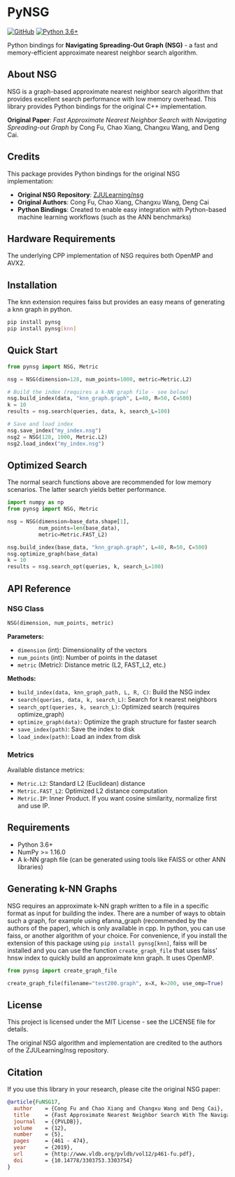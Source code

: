 # PyNSG

[![GitHub](https://img.shields.io/github/license/twuebker/nsg)](https://github.com/twuebker/nsg/blob/master/LICENSE.lesser)
[![Python 3.6+](https://img.shields.io/badge/python-3.6+-blue.svg)](https://www.python.org/downloads/)

Python bindings for **Navigating Spreading-Out Graph (NSG)** - a fast and memory-efficient approximate nearest neighbor search algorithm.

## About NSG

NSG is a graph-based approximate nearest neighbor search algorithm that provides excellent search performance with low memory overhead. This library provides Python bindings for the original C++ implementation.

**Original Paper**: *Fast Approximate Nearest Neighbor Search with Navigating Spreading-out Graph* by Cong Fu, Chao Xiang, Changxu Wang, and Deng Cai.

## Credits

This package provides Python bindings for the original NSG implementation:
- **Original NSG Repository**: [ZJULearning/nsg](https://github.com/ZJULearning/nsg)
- **Original Authors**: Cong Fu, Chao Xiang, Changxu Wang, Deng Cai
- **Python Bindings**: Created to enable easy integration with Python-based machine learning workflows (such as the ANN benchmarks)

## Hardware Requirements

The underlying CPP implementation of NSG requires both OpenMP and AVX2.

## Installation

The knn extension requires faiss but provides an easy means of generating a knn graph in python.

```bash
pip install pynsg
pip install pynsg[knn]
```

## Quick Start

```python
from pynsg import NSG, Metric

nsg = NSG(dimension=128, num_points=1000, metric=Metric.L2)

# Build the index (requires a k-NN graph file - see below)
nsg.build_index(data, "knn_graph.graph", L=40, R=50, C=500)
k = 10
results = nsg.search(queries, data, k, search_L=100)

# Save and load index
nsg.save_index("my_index.nsg")
nsg2 = NSG(128, 1000, Metric.L2)
nsg2.load_index("my_index.nsg")
```

## Optimized Search 
The normal search functions above are recommended for low memory scenarios. The latter search yields better performance.

```python
import numpy as np
from pynsg import NSG, Metric

nsg = NSG(dimension=base_data.shape[1], 
          num_points=len(base_data), 
          metric=Metric.FAST_L2)

nsg.build_index(base_data, "knn_graph.graph", L=40, R=50, C=500)
nsg.optimize_graph(base_data)
k = 10
results = nsg.search_opt(queries, k, search_L=100)
```
## API Reference

### NSG Class

```python
NSG(dimension, num_points, metric)
```

**Parameters:**
- `dimension` (int): Dimensionality of the vectors
- `num_points` (int): Number of points in the dataset
- `metric` (Metric): Distance metric (L2, FAST_L2, etc.)

**Methods:**
- `build_index(data, knn_graph_path, L, R, C)`: Build the NSG index
- `search(queries, data, k, search_L)`: Search for k nearest neighbors
- `search_opt(queries, k, search_L)`: Optimized search (requires optimize_graph)
- `optimize_graph(data)`: Optimize the graph structure for faster search
- `save_index(path)`: Save the index to disk
- `load_index(path)`: Load an index from disk

### Metrics

Available distance metrics:
- `Metric.L2`: Standard L2 (Euclidean) distance
- `Metric.FAST_L2`: Optimized L2 distance computation
- `Metric.IP`: Inner Product. If you want cosine similarity, normalize first and use IP.

## Requirements

- Python 3.6+
- NumPy >= 1.16.0
- A k-NN graph file (can be generated using tools like FAISS or other ANN libraries)

## Generating k-NN Graphs

NSG requires an approximate k-NN graph written to a file in a specific format as input for building the index. There are a number of ways to obtain such a graph, for example using efanna_graph (recommended by the authors of the paper), which is only available in cpp. In python, you can use faiss, or another algorithm of your choice.
For convenience, if you install the extension of this package using `pip install pynsg[knn]`, faiss will be installed and you can use the function `create_graph_file` that uses faiss' hnsw index to quickly build an approximate knn graph. It uses OpenMP.

```python
from pynsg import create_graph_file

create_graph_file(filename="test200.graph", x=X, k=200, use_omp=True) 
```

## License

This project is licensed under the MIT License - see the LICENSE file for details.

The original NSG algorithm and implementation are credited to the authors of the ZJULearning/nsg repository.

## Citation

If you use this library in your research, please cite the original NSG paper:

```bibtex
@article{FuNSG17,
  author    = {Cong Fu and Chao Xiang and Changxu Wang and Deng Cai},
  title     = {Fast Approximate Nearest Neighbor Search With The Navigating Spreading-out Graphs},
  journal   = {{PVLDB}},
  volume    = {12},
  number    = {5},
  pages     = {461 - 474},
  year      = {2019},
  url       = {http://www.vldb.org/pvldb/vol12/p461-fu.pdf},
  doi       = {10.14778/3303753.3303754}
}
```
